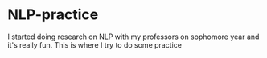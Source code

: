 # NLP-practice
I started doing research on NLP with my professors on sophomore year and it's really fun. This is where I try to do some practice
